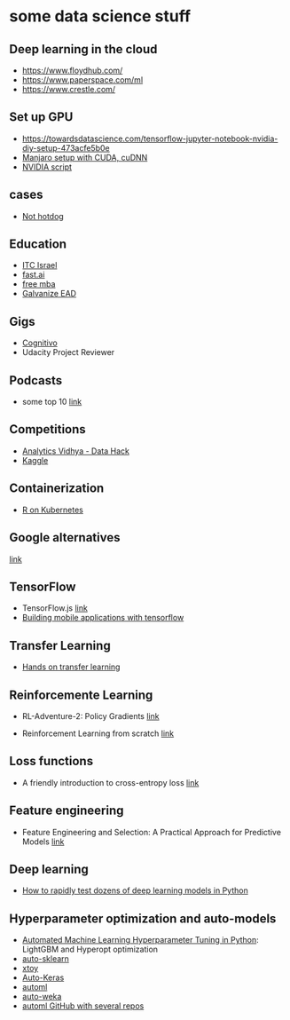 # some data science stuff

## Deep learning in the cloud

* https://www.floydhub.com/
* https://www.paperspace.com/ml
* https://www.crestle.com/

## Set up GPU

* https://towardsdatascience.com/tensorflow-jupyter-notebook-nvidia-diy-setup-473acfe5b0e
* [Manjaro setup with CUDA, cuDNN](https://leblancfg.com/installing-cuda-cudnn-tensorflow-nvidia-gtx960.html)
* [NVIDIA script](https://docs.nvidia.com/cuda/cuda-installation-guide-linux/index.html#runfile-overview)

## cases

* [Not hotdog](https://medium.com/@timanglade/how-hbos-silicon-valley-built-not-hotdog-with-mobile-tensorflow-keras-react-native-ef03260747f3)

## Education

* [ITC Israel](https://www.itc.tech/fellows-data-science/)
* [fast.ai](http://www.fast.ai/)
* [free mba](https://smart.ly/the-free-mb)
* [Galvanize EAD](https://www.galvanize.com/online/data-science-mentoring)

## Gigs

* [Cognitivo](cognitivo.ai)
* Udacity Project Reviewer

## Podcasts

* some top 10 [link](https://medium.com/startup-grind/the-10-best-ai-data-science-and-machine-learning-podcasts-d7495cfb127c)

## Competitions

* [Analytics Vidhya - Data Hack](https://datahack.analyticsvidhya.com/contest/all/)
* [Kaggle](https://www.kaggle.com/learn)

## Containerization

* [R on Kubernetes](http://code.markedmondson.me/r-on-kubernetes-serverless-shiny-r-apis-and-scheduled-scripts/)

## Google alternatives
[link](https://restoreprivacy.com/google-alternatives/)

## TensorFlow
* TensorFlow.js [link](https://blog.yellowant.com/tensorflow-js-a-practical-guide-2ed58327c455)
* [Building mobile applications with tensorflow](https://www.oreilly.com/data/free/building-mobile-applications-with-tensorflow.csp)

## Transfer Learning
* [Hands on transfer learning](https://github.com/dipanjanS/hands-on-transfer-learning-with-python)

## Reinforcemente Learning

* RL-Adventure-2: Policy Gradients [link](https://github.com/higgsfield/RL-Adventure-2)

* Reinforcement Learning from scratch [link](https://blog.insightdatascience.com/reinforcement-learning-from-scratch-819b65f074d8)

## Loss functions

* A friendly introduction to cross-entropy loss [link](https://rdipietro.github.io/friendly-intro-to-cross-entropy-loss/)

## Feature engineering

* Feature Engineering and Selection: A Practical Approach for Predictive Models [link](http://www.feat.engineering/)

## Deep learning

* [How to rapidly test dozens of deep learning models in Python](https://towardsdatascience.com/how-to-rapidly-test-dozens-of-deep-learning-models-in-python-cb839b518531)

## Hyperparameter optimization and auto-models

* [Automated Machine Learning Hyperparameter Tuning in Python](https://towardsdatascience.com/automated-machine-learning-hyperparameter-tuning-in-python-dfda59b72f8a): LightGBM and Hyperopt optimization
* [auto-sklearn](https://github.com/automl/auto-sklearn)
* [xtoy](https://github.com/kootenpv/xtoy)
* [Auto-Keras](autokeras.com/)
* [automl](https://pypi.org/project/automl/)
* [auto-weka](https://github.com/automl/autoweka)
* [automl GitHub with several repos](https://github.com/automl)
